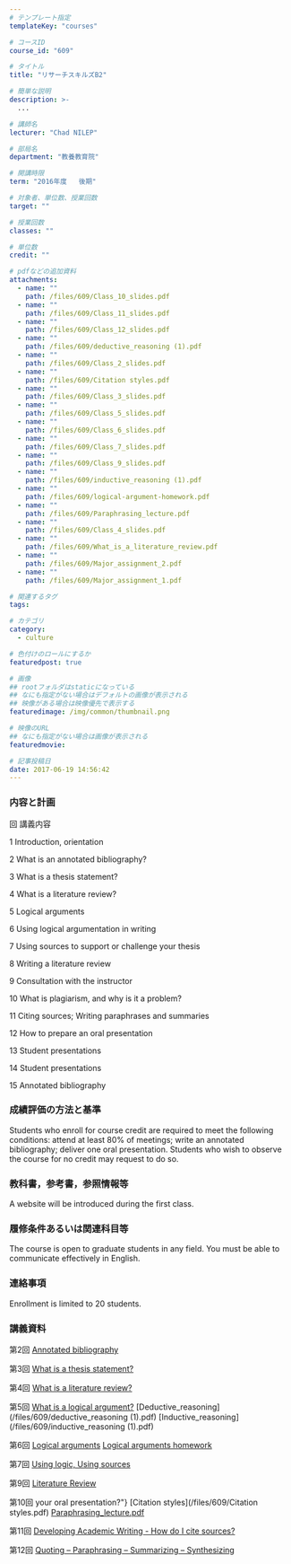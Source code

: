 ```yaml
---
# テンプレート指定
templateKey: "courses"

# コースID
course_id: "609"

# タイトル
title: "リサーチスキルズB2"

# 簡単な説明
description: >-
  ...

# 講師名
lecturer: "Chad NILEP"

# 部局名
department: "教養教育院"

# 開講時限
term: "2016年度	後期"

# 対象者、単位数、授業回数
target: ""

# 授業回数
classes: ""

# 単位数
credit: ""

# pdfなどの追加資料
attachments: 
  - name: "" 
    path: /files/609/Class_10_slides.pdf
  - name: "" 
    path: /files/609/Class_11_slides.pdf
  - name: "" 
    path: /files/609/Class_12_slides.pdf
  - name: "" 
    path: /files/609/deductive_reasoning (1).pdf
  - name: "" 
    path: /files/609/Class_2_slides.pdf
  - name: "" 
    path: /files/609/Citation styles.pdf
  - name: "" 
    path: /files/609/Class_3_slides.pdf
  - name: "" 
    path: /files/609/Class_5_slides.pdf
  - name: "" 
    path: /files/609/Class_6_slides.pdf
  - name: "" 
    path: /files/609/Class_7_slides.pdf
  - name: "" 
    path: /files/609/Class_9_slides.pdf
  - name: "" 
    path: /files/609/inductive_reasoning (1).pdf
  - name: "" 
    path: /files/609/logical-argument-homework.pdf
  - name: "" 
    path: /files/609/Paraphrasing_lecture.pdf
  - name: "" 
    path: /files/609/Class_4_slides.pdf
  - name: "" 
    path: /files/609/What_is_a_literature_review.pdf
  - name: "" 
    path: /files/609/Major_assignment_2.pdf
  - name: "" 
    path: /files/609/Major_assignment_1.pdf

# 関連するタグ
tags:

# カテゴリ
category:
  - culture

# 色付けのロールにするか
featuredpost: true

# 画像
## rootフォルダはstaticになっている
## なにも指定がない場合はデフォルトの画像が表示される
## 映像がある場合は映像優先で表示する
featuredimage: /img/common/thumbnail.png

# 映像のURL
## なにも指定がない場合は画像が表示される
featuredmovie: 

# 記事投稿日
date: 2017-06-19 14:56:42
---
```


### 内容と計画



回
講義内容



1
Introduction, orientation


2
What is an annotated bibliography?


3
What is a thesis statement?


4
What is a literature review?


5
Logical arguments


6
Using logical argumentation in writing


7
Using sources to support or challenge your thesis


8
Writing a literature review


9
Consultation with the instructor


10
What is plagiarism, and why is it a problem?


11
Citing sources; Writing paraphrases and summaries


12
How to prepare an oral presentation


13
Student presentations


14
Student presentations


15
Annotated bibliography





### 成績評価の方法と基準

Students who enroll for course credit are required to meet the following conditions: attend at least 80% of meetings; write an annotated bibliography; deliver one oral presentation. Students who wish to observe the course for no credit may request to do so.


### 教科書，参考書，参照情報等

A website will be introduced during the first class.


### 履修条件あるいは関連科目等

The course is open to graduate students in any field. You must be able to communicate effectively in English.


### 連絡事項

Enrollment is limited to 20 students.




### 講義資料



第2回
[Annotated bibliography](/files/609/Class_2_slides.pdf) 

第3回
[What is a thesis statement?](/files/609/Class_3_slides.pdf) 

第4回
[What is a literature review?](/files/609/Class_4_slides.pdf) 

第5回
[What is a logical argument?](/files/609/Class_5_slides.pdf) 
[Deductive_reasoning](/files/609/deductive_reasoning (1).pdf) 
[Inductive_reasoning](/files/609/inductive_reasoning (1).pdf) 

第6回
[Logical arguments](/files/609/Class_6_slides.pdf) 
[Logical arguments homework](/files/609/logical-argument-homework.pdf) 

第7回
[Using logic, Using sources](/files/609/Class_7_slides.pdf) 

第9回
[Literature Review](/files/609/Class_9_slides.pdf) 

第10回
[](/files/609/Class_10_slides.pdf) 
your oral presentation?"}
[Citation styles](/files/609/Citation styles.pdf) 
[Paraphrasing_lecture.pdf](/files/609/Paraphrasing_lecture.pdf) 

第11回
[Developing Academic Writing - How do I cite sources?](/files/609/Class_11_slides.pdf) 

第12回
[Quoting – Paraphrasing – Summarizing – Synthesizing](/files/609/Class_12_slides.pdf) 




